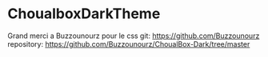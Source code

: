 # ChoualboxDarkTheme
Grand merci a Buzzounourz pour le css
git: https://github.com/Buzzounourz
repository: https://github.com/Buzzounourz/ChoualBox-Dark/tree/master
